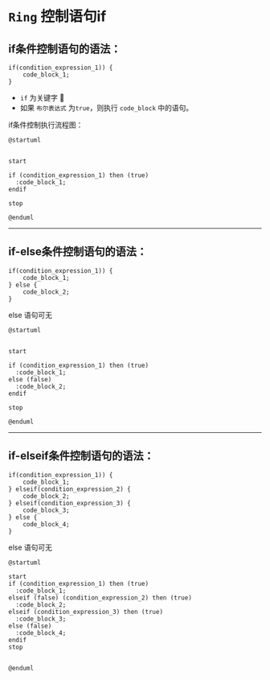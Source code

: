 # ```Ring``` 控制语句if

## if条件控制语句的语法：

```ring
if(condition_expression_1)) {
    code_block_1;
}
```

- ```if``` 为关键字 📌
- 如果 ```布尔表达式``` 为```true```，则执行 ```code_block``` 中的语句。

if条件控制执行流程图：

```plantuml
@startuml


start

if (condition_expression_1) then (true)
  :code_block_1;
endif

stop

@enduml
```

-----------------------

## if-else条件控制语句的语法：


```ring
if(condition_expression_1)) {
    code_block_1;
} else {
    code_block_2;
}
```

else 语句可无



```plantuml
@startuml


start

if (condition_expression_1) then (true)
  :code_block_1;
else (false)
  :code_block_2;
endif

stop

@enduml
```



-----------------------

## if-elseif条件控制语句的语法：


```ring
if(condition_expression_1)) {
    code_block_1;
} elseif(condition_expression_2) {
    code_block_2;
} elseif(condition_expression_3) {
    code_block_3;
} else {
    code_block_4;
}
```

else 语句可无

```plantuml
@startuml

start
if (condition_expression_1) then (true)
  :code_block_1;
elseif (false) (condition_expression_2) then (true)
  :code_block_2;
elseif (condition_expression_3) then (true)
  :code_block_3;
else (false)
  :code_block_4;
endif
stop


@enduml
```